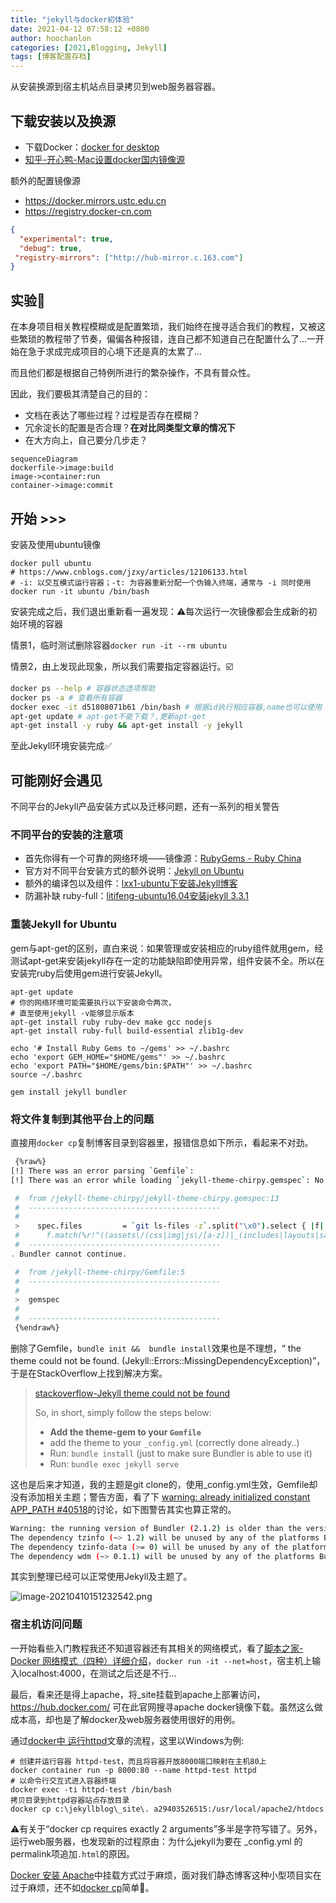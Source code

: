 ```yaml
---
title: "jekyll与docker初体验"
date: 2021-04-12 07:58:12 +0800
author: hoochanlon
categories: [2021,Blogging, Jekyll]
tags: [博客配置存档]
---
```


从安装换源到宿主机站点目录拷贝到web服务器容器。

<!-- more -->

## 下载安装以及换源

* 下载Docker：[docker for desktop](https://docs.docker.com/get-docker/)
* [知乎-开心鸭-Mac设置docker国内镜像源](https://zhuanlan.zhihu.com/p/146876547)

额外的配置镜像源

* https://docker.mirrors.ustc.edu.cn
* https://registry.docker-cn.com

```json
{
  "experimental": true,
  "debug": true,
 "registry-mirrors": ["http://hub-mirror.c.163.com"]
}
```

## 实验🧪

在本身项目相关教程模糊或是配置繁琐，我们始终在搜寻适合我们的教程，又被这些繁琐的教程带了节奏，偏偏各种报错，连自己都不知道自己在配置什么了...一开始在急于求成完成项目的心境下还是真的太累了...

而且他们都是根据自己特例所进行的繁杂操作，不具有普众性。

因此，我们要极其清楚自己的目的：

* 文档在表达了哪些过程？过程是否存在模糊？
* 冗余淀长的配置是否合理？**在对比同类型文章的情况下**
* 在大方向上，自己要分几步走？

```mermaid
sequenceDiagram
dockerfile->image:build
image->container:run
container->image:commit
```

## 开始 >>>

安装及使用ubuntu镜像

```shell
docker pull ubuntu
# https://www.cnblogs.com/jzxy/articles/12106133.html
# -i: 以交互模式运行容器；-t: 为容器重新分配一个伪输入终端，通常与 -i 同时使用
docker run -it ubuntu /bin/bash
```

安装完成之后，我们退出重新看一遍发现：⚠️每次运行一次镜像都会生成新的初始环境的容器

情景1，临时测试删除容器`docker run -it --rm ubuntu `

情景2，由上发现此现象，所以我们需要指定容器运行。☑️

```sh
docker ps --help # 容器状态选项帮助
docker ps -a # 查看所有容器
docker exec -it d51808071b61 /bin/bash # 根据id执行相应容器,name也可以使用
apt-get update # apt-get不能下载？,更新apt-get
apt-get install -y ruby && apt-get install -y jekyll
```

至此Jekyll环境安装完成✅

## 可能刚好会遇见

不同平台的Jekyll产品安装方式以及迁移问题，还有一系列的相关警告

### 不同平台的安装的注意项

* 首先你得有一个可靠的网络环境——镜像源：[RubyGems - Ruby China](https://gems.ruby-china.com/)
* 官方对不同平台安装方式的额外说明：[Jekyll on Ubuntu](https://www.jekyll.com.cn/docs/installation/ubuntu/)
* 额外的编译包以及组件：[lxx1-ubuntu下安装Jekyll博客](https://www.lxx1.com/1951)
* 防漏补缺 ruby-full：[litifeng-ubuntu16.04安装jekyll 3.3.1](https://www.cnblogs.com/litifeng/p/6337614.html)

### 重装Jekyll for Ubuntu

gem与apt-get的区别，直白来说：如果管理或安装相应的ruby组件就用gem，经测试apt-get来安装jekyll存在一定的功能缺陷即使用异常，组件安装不全。所以在安装完ruby后使用gem进行安装Jekyll。

```shell
apt-get update
# 你的网络环境可能需要执行以下安装命令两次，
# 直至使用jekyll -v能够显示版本
apt-get install ruby ruby-dev make gcc nodejs
apt-get install ruby-full build-essential zlib1g-dev

echo '# Install Ruby Gems to ~/gems' >> ~/.bashrc
echo 'export GEM_HOME="$HOME/gems"' >> ~/.bashrc
echo 'export PATH="$HOME/gems/bin:$PATH"' >> ~/.bashrc
source ~/.bashrc

gem install jekyll bundler
```

### 将文件复制到其他平台上的问题

直接用`docker cp`复制博客目录到容器里，报错信息如下所示，看起来不对劲。

```sh
 {%raw%}
[!] There was an error parsing `Gemfile`:
[!] There was an error while loading `jekyll-theme-chirpy.gemspec`: No such file or directory - git. Bundler cannot continue.

 #  from /jekyll-theme-chirpy/jekyll-theme-chirpy.gemspec:13
 #  -------------------------------------------
 #
 >    spec.files         = `git ls-files -z`.split("\x0").select { |f|
 #      f.match(%r!^((assets\/(css|img|js\/[a-z])|_(includes|layouts|sass|config|data|tabs|plugins))|README|LICENSE|index|feed|app|sw|404|robots)!i)
 #  -------------------------------------------
. Bundler cannot continue.

 #  from /jekyll-theme-chirpy/Gemfile:5
 #  -------------------------------------------
 #
 >  gemspec
 #
 #  -------------------------------------------
 {%endraw%}
```

删除了Gemfile，`bundle init &&  bundle install`效果也是不理想，“ the theme could not be found. (Jekyll::Errors::MissingDependencyException)”，于是在StackOverflow上找到解决方案。

>[stackoverflow-Jekyll theme could not be found](https://stackoverflow.com/questions/46380722/jekyll-theme-could-not-be-found)
>
>So, in short, simply follow the steps below:
>
>- **Add the theme-gem to your `Gemfile`**
>- add the theme to your `_config.yml` (correctly done already..)
>- Run: `bundle install` (just to make sure Bundler is able to use it)
>- Run: `bundle exec jekyll serve`

这也是后来才知道，我的主题是git clone的，使用_config.yml生效，Gemfile却没有添加相关主题；警告方面，看了下 [warning: already initialized constant APP_PATH #40518](https://github.com/rails/rails/issues/40518)的讨论，如下图警告其实也算正常的。

```sh
Warning: the running version of Bundler (2.1.2) is older than the version that created the lockfile (2.2.16). We suggest you to upgrade to the version that created the lockfile by running `gem install bundler:2.2.16`.
The dependency tzinfo (~> 1.2) will be unused by any of the platforms Bundler is installing for. Bundler is installing for ruby, x86_64-linux but the dependency is only for x86-mingw32, x64-mingw32, x86-mswin32, java. To add those platforms to the bundle, run `bundle lock --add-platform x86-mingw32 x64-mingw32 x86-mswin32 java`.
The dependency tzinfo-data (>= 0) will be unused by any of the platforms Bundler is installing for. Bundler is installing for ruby, x86_64-linux but the dependency is only for x86-mingw32, x64-mingw32, x86-mswin32, java. To add those platforms to the bundle, run `bundle lock --add-platform x86-mingw32 x64-mingw32 x86-mswin32 java`.
The dependency wdm (~> 0.1.1) will be unused by any of the platforms Bundler is installing for. Bundler is installing for ruby, x86_64-linux but the dependency is only for x86-mingw32, x64-mingw32, x86-mswin32. To add those platforms to the bundle, run `bundle lock --add-platform x86-mingw32 x64-mingw32 x86-mswin32`.
```

其实到整理已经可以正常使用Jekyll及主题了。

![image-20210410151232542.png](https://i.loli.net/2021/04/10/K9MAgvs1Hpa4iXu.png)

### 宿主机访问问题

一开始看些入门教程我还不知道容器还有其相关的网络模式，看了[脚本之家-Docker 网络模式（四种）详细介绍](https://www.jb51.net/article/97922.htm)，`docker run -it --net=host`，宿主机上输入localhost:4000，在测试之后还是不行...

最后，看来还是得上apache，将_site挂载到apache上部署访问，https://hub.docker.com/ 可在此官网搜寻apache docker镜像下载。虽然这么做成本高，却也是了解docker及web服务器使用很好的用例。

通过[docker中 运行httpd](https://blog.csdn.net/qq_40342026/article/details/90516993)文章的流程，这里以Windows为例:

```shell
# 创建并运行容器 httpd-test，而且将容器开放8000端口映射在主机80上
docker container run -p 8000:80 --name httpd-test httpd
# 以命令行交互式进入容器终端
docker exec -ti httpd-test /bin/bash
拷贝目录到httpd容器站点存放目录
docker cp c:\jekyllblog\_site\. a29403526515:/usr/local/apache2/htdocs
```

⚠️有关于“docker cp requires exactly 2 arguments”多半是字符写错了。另外，运行web服务器，也发现新的过程原由：为什么jekyll为要在 _config.yml 的permalink项追加`.html`的原因。

[Docker 安装 Apache](https://www.runoob.com/docker/docker-install-apache.html)中挂载方式过于麻烦，面对我们静态博客这种小型项目实在过于麻烦，还不如[docker cp](https://www.pianshen.com/article/327341505/)简单🤣。

